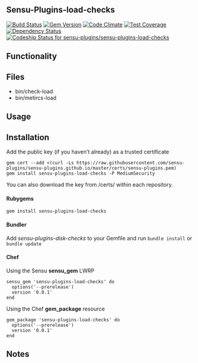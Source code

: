 ## Sensu-Plugins-load-checks

[![Build Status](https://travis-ci.org/sensu-plugins/sensu-plugins-load-checks.svg?branch=master)](https://travis-ci.org/sensu-plugins/sensu-plugins-load-checks)
[![Gem Version](https://badge.fury.io/rb/sensu-plugins-load-checks.svg)](http://badge.fury.io/rb/sensu-plugins-load-checks)
[![Code Climate](https://codeclimate.com/github/sensu-plugins/sensu-plugins-load-checks/badges/gpa.svg)](https://codeclimate.com/github/sensu-plugins/sensu-plugins-load-checks)
[![Test Coverage](https://codeclimate.com/github/sensu-plugins/sensu-plugins-load-checks/badges/coverage.svg)](https://codeclimate.com/github/sensu-plugins/sensu-plugins-load-checks)
[![Dependency Status](https://gemnasium.com/sensu-plugins/sensu-plugins-load-checks.svg)](https://gemnasium.com/sensu-plugins/sensu-plugins-load-checks)
[ ![Codeship Status for sensu-plugins/sensu-plugins-load-checks](https://codeship.com/projects/5de2a3e0-db96-0132-e4a4-0eed4ec53b27/status?branch=master)](https://codeship.com/projects/79666)

## Functionality

## Files
 * bin/check-load
 * bin/metircs-load

## Usage

## Installation

Add the public key (if you haven’t already) as a trusted certificate

```
gem cert --add <(curl -Ls https://raw.githubusercontent.com/sensu-plugins/sensu-plugins.github.io/master/certs/sensu-plugins.pem)
gem install sensu-plugins-load-checks -P MediumSecurity
```

You can also download the key from /certs/ within each repository.

#### Rubygems

`gem install sensu-plugins-load-checks`

#### Bundler

Add *sensu-plugins-disk-checks* to your Gemfile and run `bundle install` or `bundle update`

#### Chef

Using the Sensu **sensu_gem** LWRP
```
sensu_gem 'sensu-plugins-load-checks' do
  options('--prerelease')
  version '0.0.1'
end
```

Using the Chef **gem_package** resource
```
gem_package 'sensu-plugins-load-checks' do
  options('--prerelease')
  version '0.0.1'
end
```

## Notes
